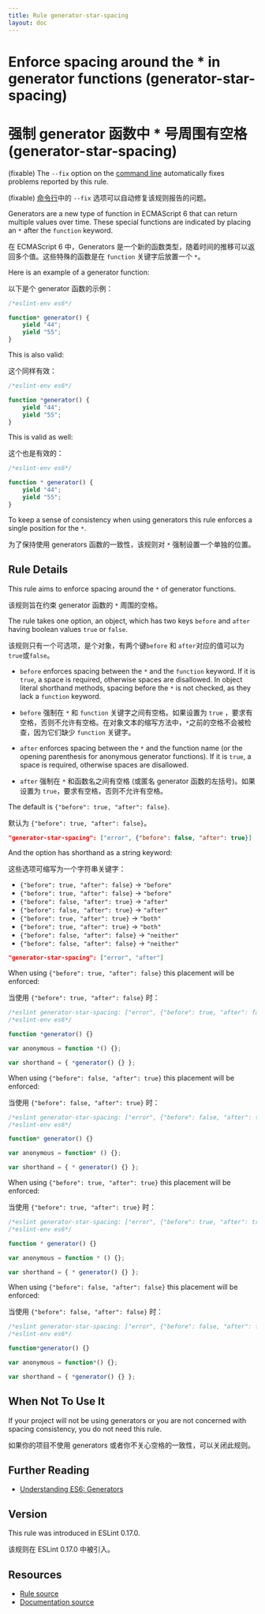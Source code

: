 ```yaml
---
title: Rule generator-star-spacing
layout: doc
---
```

<!-- Note: No pull requests accepted for this file. See README.md in the root directory for details. -->

# Enforce spacing around the * in generator functions (generator-star-spacing)

# 强制 generator 函数中 * 号周围有空格 (generator-star-spacing)

(fixable) The `--fix` option on the [command line](../user-guide/command-line-interface#fix) automatically fixes problems reported by this rule.

(fixable) [命令行](../user-guide/command-line-interface#fix)中的 `--fix` 选项可以自动修复该规则报告的问题。

Generators are a new type of function in ECMAScript 6 that can return multiple values over time.
These special functions are indicated by placing an `*` after the `function` keyword.

在 ECMAScript 6 中，Generators 是一个新的函数类型，随着时间的推移可以返回多个值。这些特殊的函数是在 `function` 关键字后放置一个 `*`。

Here is an example of a generator function:

以下是个 generator 函数的示例：

```js
/*eslint-env es6*/

function* generator() {
    yield "44";
    yield "55";
}
```

This is also valid:

这个同样有效：

```js
/*eslint-env es6*/

function *generator() {
    yield "44";
    yield "55";
}
```

This is valid as well:

这个也是有效的：

```js
/*eslint-env es6*/

function * generator() {
    yield "44";
    yield "55";
}
```

To keep a sense of consistency when using generators this rule enforces a single position for the `*`.

为了保持使用 generators 函数的一致性，该规则对 `*` 强制设置一个单独的位置。

## Rule Details

This rule aims to enforce spacing around the `*` of generator functions.

该规则旨在约束 generator 函数的 `*` 周围的空格。

The rule takes one option, an object, which has two keys `before` and `after` having boolean values `true` or `false`.

该规则只有一个可选项，是个对象，有两个键`before` 和 `after`对应的值可以为`true`或`false`。

* `before` enforces spacing between the `*` and the `function` keyword.
  If it is `true`, a space is required, otherwise spaces are disallowed.
  In object literal shorthand methods, spacing before the `*` is not checked, as they lack a `function` keyword.

* `before` 强制在 `*` 和 `function` 关键字之间有空格。如果设置为 `true` ，要求有空格，否则不允许有空格。在对象文本的缩写方法中，`*`之前的空格不会被检查，因为它们缺少 `function` 关键字。

* `after` enforces spacing between the `*` and the function name (or the opening parenthesis for anonymous generator functions).
  If it is `true`, a space is required, otherwise spaces are disallowed.

* `after` 强制在 `*` 和函数名之间有空格 (或匿名 generator 函数的左括号)。如果设置为 `true`，要求有空格，否则不允许有空格。
 
The default is `{"before": true, "after": false}`.

默认为 `{"before": true, "after": false}`。

```json
"generator-star-spacing": ["error", {"before": false, "after": true}]
```

And the option has shorthand as a string keyword:

这些选项可缩写为一个字符串关键字：

* `{"before": true, "after": false}` → `"before"`
* `{"before": true, "after": false}` → `"before"`
* `{"before": false, "after": true}` → `"after"`
* `{"before": false, "after": true}` → `"after"`
* `{"before": true, "after": true}` → `"both"`
* `{"before": true, "after": true}` → `"both"`
* `{"before": false, "after": false}` → `"neither"`
* `{"before": false, "after": false}` → `"neither"`

```json
"generator-star-spacing": ["error", "after"]
```

When using `{"before": true, "after": false}` this placement will be enforced:

当使用 `{"before": true, "after": false}` 时：

```js
/*eslint generator-star-spacing: ["error", {"before": true, "after": false}]*/
/*eslint-env es6*/

function *generator() {}

var anonymous = function *() {};

var shorthand = { *generator() {} };
```

When using `{"before": false, "after": true}` this placement will be enforced:

当使用 `{"before": false, "after": true}` 时：

```js
/*eslint generator-star-spacing: ["error", {"before": false, "after": true}]*/
/*eslint-env es6*/

function* generator() {}

var anonymous = function* () {};

var shorthand = { * generator() {} };
```

When using `{"before": true, "after": true}` this placement will be enforced:

当使用 `{"before": true, "after": true}` 时：

```js
/*eslint generator-star-spacing: ["error", {"before": true, "after": true}]*/
/*eslint-env es6*/

function * generator() {}

var anonymous = function * () {};

var shorthand = { * generator() {} };
```

When using `{"before": false, "after": false}` this placement will be enforced:

当使用 `{"before": false, "after": false}` 时：

```js
/*eslint generator-star-spacing: ["error", {"before": false, "after": false}]*/
/*eslint-env es6*/

function*generator() {}

var anonymous = function*() {};

var shorthand = { *generator() {} };
```

## When Not To Use It

If your project will not be using generators or you are not concerned with spacing consistency, you do not need this rule.

如果你的项目不使用 generators 或者你不关心空格的一致性，可以关闭此规则。

## Further Reading

* [Understanding ES6: Generators](https://leanpub.com/understandinges6/read/#leanpub-auto-generators)

## Version

This rule was introduced in ESLint 0.17.0.

该规则在 ESLint 0.17.0 中被引入。

## Resources

* [Rule source](https://github.com/eslint/eslint/tree/master/lib/rules/generator-star-spacing.js)
* [Documentation source](https://github.com/eslint/eslint/tree/master/docs/rules/generator-star-spacing.md)
